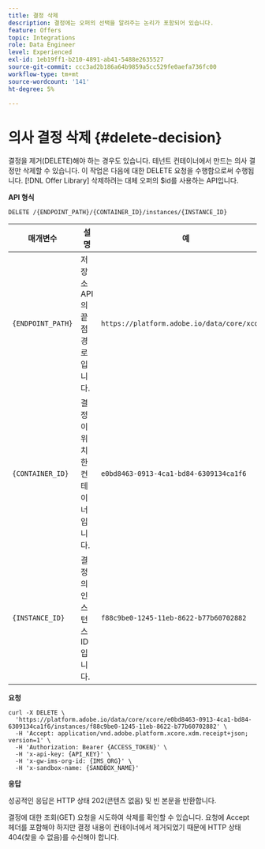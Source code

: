 ```yaml
---
title: 결정 삭제
description: 결정에는 오퍼의 선택을 알려주는 논리가 포함되어 있습니다.
feature: Offers
topic: Integrations
role: Data Engineer
level: Experienced
exl-id: 1eb19ff1-b210-4891-ab41-5488e2635527
source-git-commit: ccc3ad2b186a64b9859a5cc529fe0aefa736fc00
workflow-type: tm+mt
source-wordcount: '141'
ht-degree: 5%

---
```


# 의사 결정 삭제 {#delete-decision}

결정을 제거(DELETE)해야 하는 경우도 있습니다. 테넌트 컨테이너에서 만드는 의사 결정만 삭제할 수 있습니다. 이 작업은 다음에 대한 DELETE 요청을 수행함으로써 수행됩니다. [!DNL Offer Library] 삭제하려는 대체 오퍼의 $id를 사용하는 API입니다.

**API 형식**

```http
DELETE /{ENDPOINT_PATH}/{CONTAINER_ID}/instances/{INSTANCE_ID}
```

| 매개변수 | 설명 | 예 |
| --------- | ----------- | ------- |
| `{ENDPOINT_PATH}` | 저장소 API의 끝점 경로입니다. | `https://platform.adobe.io/data/core/xcore/` |
| `{CONTAINER_ID}` | 결정이 위치한 컨테이너입니다. | `e0bd8463-0913-4ca1-bd84-6309134ca1f6` |
| `{INSTANCE_ID}` | 결정의 인스턴스 ID입니다. | `f88c9be0-1245-11eb-8622-b77b60702882` |

**요청**

```shell
curl -X DELETE \
  'https://platform.adobe.io/data/core/xcore/e0bd8463-0913-4ca1-bd84-6309134ca1f6/instances/f88c9be0-1245-11eb-8622-b77b60702882' \
  -H 'Accept: application/vnd.adobe.platform.xcore.xdm.receipt+json; version=1' \
  -H 'Authorization: Bearer {ACCESS_TOKEN}' \
  -H 'x-api-key: {API_KEY}' \
  -H 'x-gw-ims-org-id: {IMS_ORG}' \
  -H 'x-sandbox-name: {SANDBOX_NAME}'
```

**응답**

성공적인 응답은 HTTP 상태 202(콘텐츠 없음) 및 빈 본문을 반환합니다.

결정에 대한 조회(GET) 요청을 시도하여 삭제를 확인할 수 있습니다. 요청에 Accept 헤더를 포함해야 하지만 결정 내용이 컨테이너에서 제거되었기 때문에 HTTP 상태 404(찾을 수 없음)를 수신해야 합니다.
